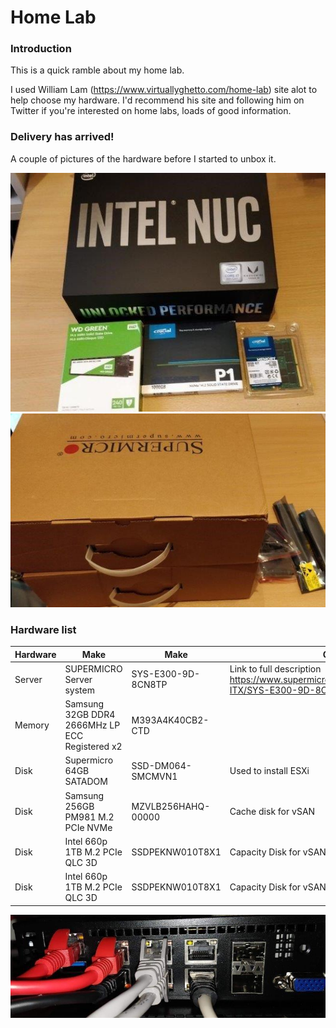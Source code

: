 # Home Lab

### Introduction
This is a quick ramble about my home lab.


I used William Lam (https://www.virtuallyghetto.com/home-lab) site alot to help choose my hardware. I'd recommend his site and following him on Twitter if you're interested on home labs, loads of good information.

### Delivery has arrived!
A couple of pictures of the hardware before I started to unbox it.

![](pics/nuc.png? "nuc")
![](pics/supermicro_boxed.png? "supermirco")

### Hardware list

| Hardware | Make | Make | Comments |
| -------- | -------- | -------- | -------- |
|  Server | SUPERMICRO Server system | SYS-E300-9D-8CN8TP | Link to full description https://www.supermicro.com/en/products/system/Mini-ITX/SYS-E300-9D-8CN8TP.cfm |
| Memory | Samsung 32GB DDR4 2666MHz LP ECC Registered x2 | M393A4K40CB2-CTD |
| Disk | Supermicro 64GB SATADOM | SSD-DM064-SMCMVN1 | Used to install ESXi |
| Disk | Samsung 256GB PM981 M.2 PCIe NVMe | MZVLB256HAHQ-00000 | Cache disk for vSAN |
| Disk | Intel 660p 1TB M.2 PCIe QLC 3D | SSDPEKNW010T8X1 | Capacity Disk for vSAN |
| Disk | Intel 660p 1TB M.2 PCIe QLC 3D | SSDPEKNW010T8X1 | Capacity Disk for vSAN |




![](pics/cables_esxi.png? "cables")


